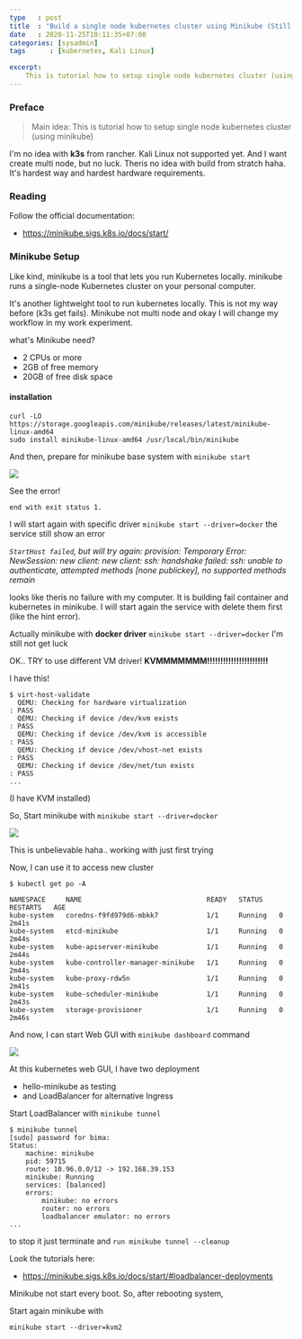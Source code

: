 ```yaml
---
type   : post
title  : "Build a single node kubernetes cluster using Minikube (Still in Kali Linux)"
date   : 2020-11-25T10:11:35+07:00
categories: [sysadmin]
tags      : [kubernetes, Kali Linux]

excerpt:
    This is tutorial how to setup single node kubernetes cluster (using minikube)
---
```


### Preface
> Main idea: This is tutorial how to setup single node kubernetes cluster (using minikube)

I'm no idea with **k3s** from rancher. Kali Linux not supported yet. And I want create multi node, but no luck. Theris no idea with build from stratch haha. It's hardest way and hardest hardware requirements.

### Reading
Follow the official documentation:
- https://minikube.sigs.k8s.io/docs/start/

### Minikube Setup
Like kind, minikube is a tool that lets you run Kubernetes locally. minikube runs a single-node Kubernetes cluster on your personal computer.

It's another lightweight tool to run kubernetes locally. This is not my way before (k3s get fails). Minikube not multi node and okay I will change my workflow in my work experiment.

what's Minikube need?

- 2 CPUs or more
- 2GB of free memory
- 20GB of free disk space

#### installation
    curl -LO https://storage.googleapis.com/minikube/releases/latest/minikube-linux-amd64
    sudo install minikube-linux-amd64 /usr/local/bin/minikube

And then, prepare for minikube base system with ```minikube start```

![](https://res.cloudinary.com/bimagv/image/upload/v1608794359/2020-11/2020-11-25-build-kubernetes-cluster-3.png)

See the error!

    end with exit status 1.

I will start again with specific driver ```minikube start --driver=docker``` the service still show an error

*```StartHost failed```, but will try again: provision: Temporary Error: NewSession: new client: new client: ssh: handshake failed: ssh: unable to authenticate, attempted methods [none publickey], no supported methods remain*

looks like theris no failure with my computer. It is building fail container and kubernetes in minikube. I will start again the service with delete them first (like the hint error).

Actually minikube with **docker driver** ```minikube start --driver=docker``` I'm still not get luck

OK.. TRY to use different VM driver! **KVMMMMMMM!!!!!!!!!!!!!!!!!!!!!!!**

I have this!

```
$ virt-host-validate
  QEMU: Checking for hardware virtualization                                 : PASS
  QEMU: Checking if device /dev/kvm exists                                   : PASS
  QEMU: Checking if device /dev/kvm is accessible                            : PASS
  QEMU: Checking if device /dev/vhost-net exists                             : PASS
  QEMU: Checking if device /dev/net/tun exists                               : PASS
...
```
(I have KVM installed)

So, Start minikube with ```minikube start --driver=docker```

![](https://res.cloudinary.com/bimagv/image/upload/v1608795043/2020-11/2020-11-25-build-kubernetes-cluster-4.png)

This is unbelievable haha.. working with just first trying

Now, I can use it to access new cluster

```
$ kubectl get po -A

NAMESPACE     NAME                               READY   STATUS    RESTARTS   AGE
kube-system   coredns-f9fd979d6-mbkk7            1/1     Running   0          2m41s
kube-system   etcd-minikube                      1/1     Running   0          2m44s
kube-system   kube-apiserver-minikube            1/1     Running   0          2m44s
kube-system   kube-controller-manager-minikube   1/1     Running   0          2m44s
kube-system   kube-proxy-rdw5n                   1/1     Running   0          2m41s
kube-system   kube-scheduler-minikube            1/1     Running   0          2m43s
kube-system   storage-provisioner                1/1     Running   0          2m46s
```

And now, I can start Web GUI with ```minikube dashboard``` command

![](https://res.cloudinary.com/bimagv/image/upload/v1608795211/2020-11/2020-11-25-build-kubernetes-cluster-5.png)

At this kubernetes web GUI, I have two deployment
- hello-minikube as testing
- and LoadBalancer for alternative Ingress

Start LoadBalancer with ```minikube tunnel```

```
$ minikube tunnel
[sudo] password for bima:        
Status:
	machine: minikube
	pid: 59715
	route: 10.96.0.0/12 -> 192.168.39.153
	minikube: Running
	services: [balanced]
    errors:
		minikube: no errors
		router: no errors
		loadbalancer emulator: no errors
...
```

to stop it just terminate and ```run minikube tunnel --cleanup```

Look the tutorials here:
- https://minikube.sigs.k8s.io/docs/start/#loadbalancer-deployments

Minikube not start every boot. So, after rebooting system,

Start again minikube with

    minikube start --driver=kvm2
